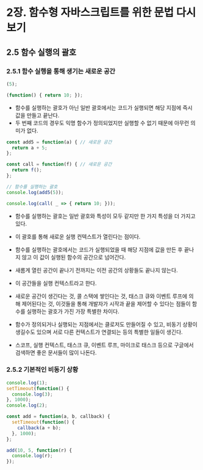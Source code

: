 # 2장. 함수형 자바스크립트를 위한 문법 다시 보기

## 2.5 함수 실행의 괄호

### 2.5.1 함수 실행을 통해 생기는 새로운 공간

```js
(5);

(function() { return 10; });
```

* 함수를 실행하는 괄호가 아닌 일반 괄호에서는 코드가 실행되면 해당 지점에 즉시 값을 만들고 끝난다.
* 두 번째 코드의 경우도 익명 함수가 정의되었지만 실행할 수 없기 때문에 아무런 의미가 없다.

```js
const add5 = function(a) { // 새로운 공간
  return a + 5;
};

const call = function(f) { // 새로운 공간
  return f();
};

// 함수를 실행하는 괄호
console.log(add5(5));

console.log(call( _ => { return 10; }));
```

* 함수를 실행하는 괄호는 일반 괄호와 특성이 모두 같지만 한 가지 특성을 더 가지고 있다.
* 이 괄호를 통해 새로운 실행 컨텍스트가 열린다는 점이다.
* 함수를 실행하는 괄호에서는 코드가 실행되었을 때 해당 지점에 값을 만든 후 끝나지 않고 이 값이 실행된 함수의 공간으로 넘어간다.
* 새롬게 열린 공간이 끝나기 전까지는 이전 공간의 상황들도 끝나지 않는다.
* 이 공간들을 실행 컨텍스트라고 한다.

* 새로운 공간이 생긴다는 것, 콜 스택에 쌓인다는 것, 태스크 큐와 이벤트 루프에 의해 제어된다는 것, 이것들을 통해 개발자가 시작과 끝을 제어할 수 있다는 점들이 함수를 실행하는 괄호가 가진 가장 특별한 차이다.

* 함수가 정의되거나 실행되는 지점에서는 클로저도 만들어질 수 있고, 비동기 상황이 생길수도 있으며 서로 다른 컨텍스트가 연결되는 등의 특별한 일들이 생긴다.

* 스코프, 실행 컨텍스트, 태스크 큐, 이벤트 루프, 마이크로 태스크 등으로 구글에서 검색하면 좋은 문서들이 많이 나돈다.

### 2.5.2 기본적인 비동기 상황

```js
console.log(1);
setTimeout(function() {
  console.log(3);
}, 1000);
console.log(2);
```

```js
const add = function(a, b, callback) {
  setTimeout(function() {
    callback(a + b);
  }, 1000);
};

add(10, 5, function(r) {
  console.log(r);
});
```
